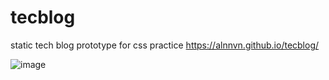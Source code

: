 # tecblog
static tech blog prototype for css practice
https://alnnvn.github.io/tecblog/

![image](https://user-images.githubusercontent.com/108158031/179860589-ec0fb658-1dd9-4101-8278-d3eb9e1f3239.png)

